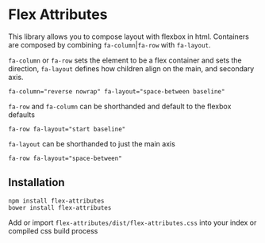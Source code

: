 Flex Attributes
=============

This library allows you to compose layout with flexbox in html. Containers
are composed by combining `fa-column`|`fa-row` with `fa-layout`.

`fa-column` or `fa-row` sets the element to be a flex container and sets the direction, `fa-layout` defines how children align on the main, and secondary axis.
```
fa-column="reverse nowrap" fa-layout="space-between baseline"
```

`fa-row` and `fa-column` can be shorthanded and default to the flexbox defaults

```
fa-row fa-layout="start baseline"
```

`fa-layout` can be shorthanded to just the main axis
```
fa-row fa-layout="space-between"
```

Installation
------------

```
npm install flex-attributes
bower install flex-attributes
```

Add or import `flex-attributes/dist/flex-attributes.css` into your index or compiled css build process
